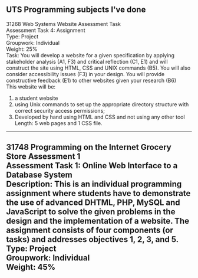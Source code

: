 UTS Programming subjects I've done
---
31268 Web Systems Website Assessment Task <br />
Assessment Task 4: Assignment <br />
Type: Project <br />
Groupwork: Individual <br />
Weight: 25% <br />
Task: You will develop a website for a given specification by applying stakeholder analysis (A1, F3) and critical reflection (C1, E1) and will construct the site using HTML, CSS and UNIX commands (B5). You will also consider accessibility issues (F3) in your design. You will provide constructive feedback (E1) to other websites given your research (B6) <br />
This website will be:
1. a student website
2. using Unix commands to set up the appropriate directory structure with correct security access permissions;
3. Developed by hand using HTML and CSS and not using any other tool
Length: 5 web pages and 1 CSS file.
---
31748 Programming on the Internet Grocery Store Assessment 1 <br />
Assessment Task 1: Online Web Interface to a Database System <br />
Description: This is an individual programming assignment where students have to demonstrate the use of advanced DHTML, PHP, MySQL and JavaScript to solve the given problems in the design and the implementation of a website. The assignment consists of four components (or tasks) and addresses objectives 1, 2, 3, and 5. <br />
Type: Project <br />
Groupwork: Individual <br />
Weight: 45%
---
